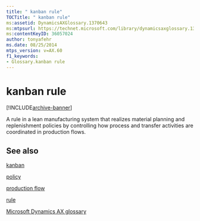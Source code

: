 ```yaml
---
title: " kanban rule"
TOCTitle: " kanban rule"
ms:assetid: DynamicsAXGlossary.1370643
ms:mtpsurl: https://technet.microsoft.com/library/dynamicsaxglossary.1370643(v=AX.60)
ms:contentKeyID: 36057024
author: tonyafehr
ms.date: 08/25/2014
mtps_version: v=AX.60
f1_keywords:
- Glossary.kanban rule
---
```


# kanban rule


[!INCLUDE[archive-banner](includes/archive-banner.md)]

A rule in a lean manufacturing system that realizes material planning and replenishment policies by controlling how process and transfer activities are coordinated in production flows.

## See also

[kanban](kanban.md)

[policy](policy.md)

[production flow](production-flow.md)

[rule](rule.md)

[Microsoft Dynamics AX glossary](glossary/microsoft-dynamics-ax-glossary.md)

  


